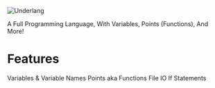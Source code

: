 ![Underlang](https://user-images.githubusercontent.com/49623720/147708701-0eb88305-12c2-40dc-b6a0-36b0e40082bf.png)

A Full Programming Language, With Variables, Points (Functions), And More!

# Features

Variables & Variable Names
Points aka Functions
File IO
If Statements
